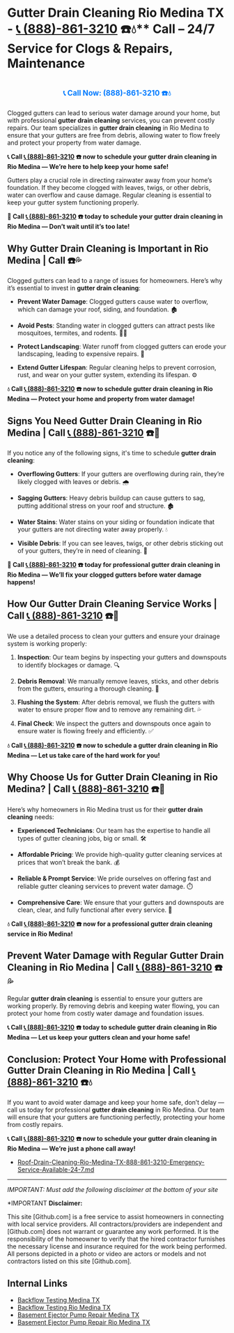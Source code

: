 # Gutter Drain Cleaning Rio Medina TX - [📞 (888)-861-3210](https://plumbing-texas-3210.netlify.app) ☎️💧** Call – 24/7 Service for Clogs & Repairs, Maintenance
# 

<p align="center" style="font-size: 1.2em; font-weight: bold; margin: 20px 0;">
  <a href="https://plumbing-texas-3210.netlify.app" target="_blank" style="color: #007BFF; text-decoration: none;">📞 Call Now: (888)-861-3210 ☎️💧</a>
</p>

Clogged gutters can lead to serious water damage around your home, but with professional **gutter drain cleaning** services, you can prevent costly repairs. Our team specializes in **gutter drain cleaning** in Rio Medina to ensure that your gutters are free from debris, allowing water to flow freely and protect your property from water damage.

**📞 Call [📞 (888)-861-3210](https://plumbing-texas-3210.netlify.app) ☎️ now to schedule your gutter drain cleaning in Rio Medina — We’re here to help keep your home safe!**

Gutters play a crucial role in directing rainwater away from your home’s foundation. If they become clogged with leaves, twigs, or other debris, water can overflow and cause damage. Regular cleaning is essential to keep your gutter system functioning properly.

**🚨 Call [📞 (888)-861-3210](https://plumbing-texas-3210.netlify.app) ☎️ today to schedule your gutter drain cleaning in Rio Medina — Don’t wait until it’s too late!**

## **Why Gutter Drain Cleaning is Important in Rio Medina | Call  ☎️💦**

Clogged gutters can lead to a range of issues for homeowners. Here’s why it’s essential to invest in **gutter drain cleaning**:

- **Prevent Water Damage**: Clogged gutters cause water to overflow, which can damage your roof, siding, and foundation. 🏚️

- **Avoid Pests**: Standing water in clogged gutters can attract pests like mosquitoes, termites, and rodents. 🦟🐀

- **Protect Landscaping**: Water runoff from clogged gutters can erode your landscaping, leading to expensive repairs. 🌿

- **Extend Gutter Lifespan**: Regular cleaning helps to prevent corrosion, rust, and wear on your gutter system, extending its lifespan. ⚙️

**💧 Call [📞 (888)-861-3210](https://plumbing-texas-3210.netlify.app) ☎️ now to schedule gutter drain cleaning in Rio Medina — Protect your home and property from water damage!**

## **Signs You Need Gutter Drain Cleaning in Rio Medina | Call [📞 (888)-861-3210](https://plumbing-texas-3210.netlify.app) ☎️🔧**

If you notice any of the following signs, it's time to schedule **gutter drain cleaning**:

- **Overflowing Gutters**: If your gutters are overflowing during rain, they’re likely clogged with leaves or debris. 🌧️

- **Sagging Gutters**: Heavy debris buildup can cause gutters to sag, putting additional stress on your roof and structure. 🏚️

- **Water Stains**: Water stains on your siding or foundation indicate that your gutters are not directing water away properly. 💧

- **Visible Debris**: If you can see leaves, twigs, or other debris sticking out of your gutters, they’re in need of cleaning. 🍂

**🚨 Call [📞 (888)-861-3210](https://plumbing-texas-3210.netlify.app) ☎️ today for professional gutter drain cleaning in Rio Medina — We’ll fix your clogged gutters before water damage happens!**

## **How Our Gutter Drain Cleaning Service Works | Call [📞 (888)-861-3210](https://plumbing-texas-3210.netlify.app) ☎️🔧**

We use a detailed process to clean your gutters and ensure your drainage system is working properly:

1. **Inspection**: Our team begins by inspecting your gutters and downspouts to identify blockages or damage. 🔍

2. **Debris Removal**: We manually remove leaves, sticks, and other debris from the gutters, ensuring a thorough cleaning. 🍂

3. **Flushing the System**: After debris removal, we flush the gutters with water to ensure proper flow and to remove any remaining dirt. 💦

4. **Final Check**: We inspect the gutters and downspouts once again to ensure water is flowing freely and efficiently. ✅

**💧 Call [📞 (888)-861-3210](https://plumbing-texas-3210.netlify.app) ☎️ now to schedule a gutter drain cleaning in Rio Medina — Let us take care of the hard work for you!**

## **Why Choose Us for Gutter Drain Cleaning in Rio Medina? | Call [📞 (888)-861-3210](https://plumbing-texas-3210.netlify.app) ☎️🌟**

Here’s why homeowners in Rio Medina trust us for their **gutter drain cleaning** needs:

- **Experienced Technicians**: Our team has the expertise to handle all types of gutter cleaning jobs, big or small. 🛠️

- **Affordable Pricing**: We provide high-quality gutter cleaning services at prices that won’t break the bank. 💰

- **Reliable & Prompt Service**: We pride ourselves on offering fast and reliable gutter cleaning services to prevent water damage. ⏱️

- **Comprehensive Care**: We ensure that your gutters and downspouts are clean, clear, and fully functional after every service. 🔧

**💧 Call [📞 (888)-861-3210](https://plumbing-texas-3210.netlify.app) ☎️ now for a professional gutter drain cleaning service in Rio Medina!**

## **Prevent Water Damage with Regular Gutter Drain Cleaning in Rio Medina | Call [📞 (888)-861-3210](https://plumbing-texas-3210.netlify.app) ☎️💦**

Regular **gutter drain cleaning** is essential to ensure your gutters are working properly. By removing debris and keeping water flowing, you can protect your home from costly water damage and foundation issues.

**📞 Call [📞 (888)-861-3210](https://plumbing-texas-3210.netlify.app) ☎️ today to schedule gutter drain cleaning in Rio Medina — Let us keep your gutters clean and your home safe!**

## **Conclusion: Protect Your Home with Professional Gutter Drain Cleaning in Rio Medina | Call [📞 (888)-861-3210](https://plumbing-texas-3210.netlify.app) ☎️💧**

If you want to avoid water damage and keep your home safe, don’t delay — call us today for professional **gutter drain cleaning** in Rio Medina. Our team will ensure that your gutters are functioning perfectly, protecting your home from costly repairs.

**📞 Call [📞 (888)-861-3210](https://plumbing-texas-3210.netlify.app) ☎️ now to schedule your gutter drain cleaning in Rio Medina — We’re just a phone call away!**



- [Roof-Drain-Cleaning-Rio-Medina-TX-888-861-3210-Emergency-Service-Available-24-7.md](https://github.com/allyoucaneatsushiin/plumbing-texas/blob/main/Roof-Drain-Cleaning-Rio-Medina-TX-888-861-3210-Emergency-Service-Available-24-7.md)


---

*IMPORTANT: Must add the following disclaimer at the bottom of your site*



*IMPORTANT **Disclaimer:**

This site [Github.com] is a free service to assist homeowners in connecting with local service providers. All contractors/providers are independent and [Github.com] does not warrant or guarantee any work performed. It is the responsibility of the homeowner to verify that the hired contractor furnishes the necessary license and insurance required for the work being performed. All persons depicted in a photo or video are actors or models and not contractors listed on this site [Github.com].


## Internal Links
- [Backflow Testing Medina TX](https://github.com/allyoucaneatsushiin/plumbing-texas/blob/main/Backflow-Testing-Medina-TX-888-861-3210-Prevention-Same-Day-Service-Available-24-7.md)
- [Backflow Testing Rio Medina TX](https://github.com/allyoucaneatsushiin/plumbing-texas/blob/main/Backflow-Testing-Rio-Medina-TX-888-861-3210-Prevention-Same-Day-Service-Available-24-7.md)
- [Basement Ejector Pump Repair Medina TX](https://github.com/allyoucaneatsushiin/plumbing-texas/blob/main/Basement-Ejector-Pump-Repair-Medina-TX-888-861-3210-Same-Day-Service-for-Urgent-Repairs-24-7.md)
- [Basement Ejector Pump Repair Rio Medina TX](https://github.com/allyoucaneatsushiin/plumbing-texas/blob/main/Basement-Ejector-Pump-Repair-Rio-Medina-TX-888-861-3210-Same-Day-Service-for-Urgent-Repairs-24-7.md)
